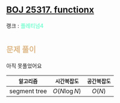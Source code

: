# <span style="font-size:17pt; font-weight:bold">[BOJ 25317. functionx](https://www.acmicpc.net/problem/25317)</span>
랭크 : <span style="color:aquamarine">__플레티넘4__</span>
<br>

# <span style="font-size:15pt;color:BurlyWood">문제 풀이</span>

아직 못풀었어요
<br>

|`알고리즘`|`시간복잡도`|`공간복잡도`|
|:---:|:---:|:---:|
| segment tree | $O(N \log N)$| $O(N)$ |

<br><br>

